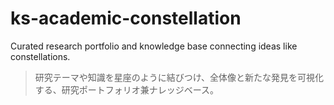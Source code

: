# ks-academic-constellation
Curated research portfolio and knowledge base connecting ideas like constellations.

> 研究テーマや知識を星座のように結びつけ、全体像と新たな発見を可視化する、研究ポートフォリオ兼ナレッジベース。
